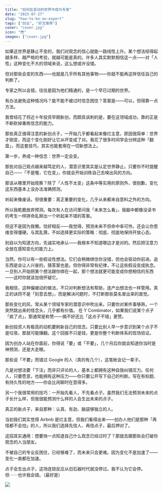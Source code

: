 ```yaml
---
title: "如何在变动的世界中成为专家"
date: "2025-07-27"
slug: "how-to-be-an-expert"
tags: ["创业", "好文推荐"]
cover: "cover.jpg"
icon: "😎"
images: ["cover.jpg"]
---
```

如果这世界是静止不变的，我们对观念的信心就能一路线性上升。某个想法经得起越多样、越严格的考验，就越可能是真的。许多人其实默默相信这一点——对「人性」这种变化不大的领域来说，这么想或许没错。



但对那些会变的东西——也就是几乎所有其他事物——你就不能再这样信任自己的判断了。



专家之所以会错，往往是因为他们精通的，是一个早已过期的世界。



有办法避免这种情况吗？能不能不被过时信念困住？答案是——可以，但得靠一点方法。



我曾经花了将近十年投资早期新创，而颇具讽刺的是，要在这领域成功，靠的正是不断砍掉重练信念的能力。



那些真正值得注意的新创点子，一开始几乎都看起来像烂主意，原因很简单：世界才刚变，而这个变化刚好让它从坏变成了对。我花了很多时间学会分辨这种「翻盘」，而这套技巧，其实也能套用在一切新想法上。



第一步，养成一种信念：世界一定会变。



那些对自己观点越来越笃定的人，潜意识里其实是认定世界静止。只要你不时提醒自己——「不是喔，它在变」，你就会开始训练自己去嗅出风的方向。



那该从哪里开始观察？除了「人性不太变」这条中等实用的原则外，很抱歉，变化这东西基本上没办法准确预测。



听起来像废话，但很重要：真正重要的变化，几乎从来都来自意料之外的方向。



所以我乾脆放弃预测。每次有人在访问里问我「未来怎么看」，我脑中都像没读书的考生一样拼命乱掰出一个听起来不错的答案。



但这不是因为我懒。恰好相反——我觉得，预测未来不但命中率可怜，还会让你思维变得僵硬。与其乱猜，不如选择更实际的策略：彻底、彻底地保持开放心态。



别自以为知道方向，先诚实地承认——我根本不知道哪边才是对的。然后把注意力全放在感知变化的能力上。



当然，你可以有一些假设性想法。它们会稍微绑住你没错，但也会驱动你前进。追东西是会让人兴奋的，猜答案也是。但你得非常有纪律，不让这些假设变成执念。
一旦别人开始把某个想法跟你绑在一起，那个想法就更可能变成你想相信的东西——这时你就该加倍怀疑它。



我相信，这种偏被动的做法，不只对判断想法有帮助，连产出想法也一样管用。真正的诀窍不是「刻意去想」，而是解决问题时，不打断那些莫名冒出来的直觉。



那些变化的风，常从某个领域专家的潜意识中吹出来。只要你对某件事够熟，一个突然跳出来的怪念头，几乎都有价值。
在 Y Combinator，如果我们说某个点子「疯了点」，那通常是称赞——搞不好还比「这点子不错」更赞。



新创投资人有极高的动机要刷新自己的信念。只要比别人早一步意识到某个点子不是垃圾，那就可能赚翻。这个回报不只是钱，更是你整个判断体系的现场验证。



因为创办人站在你面前，你得说「要」或「不要」，几个月后你就会知道你当时是神预测，还是大走眼。



那些说「不要」而错过 Google 的人（真的有几个），这笔帐会记一辈子。



凡是对想法要「下注」而非只评论的人，基本上都拥有这种自我纠错压力。任何人，只要愿意，也能拥有这种压力——你只要公开写下自己的判断。写在有标题、有持久性的地方——你会比闲聊时在意得多。



另一个我很常用的技巧：一开始先看人，不先看点子。虽然我们无法预测未来的点子长什么样，但我很能预测什么样的人会生出未来的点子。



真正的新点子，来自那种：认真、有劲、脑袋够独立的人。



当初我们其实觉得 Airbnb 是烂主意，但我们看得出来——创办人他们是那种「再怪都不会怕」的人，所以我们选择先信人、再信点子，最后押对了。



这招其实通用：想要快一点知道自己什么观念已经过时了？那就去跟那些会打破你观念的人当朋友。



不被自己的专业反困住，已经够难了，而未来只会更难。因为变化不是加速了——变化一直都在加速。



点子会生出点子，这场连锁反应从旧石器时代就没停过。我不认为它会停。
但⋯⋯也许我会错。（最好是）




![](https://prod-files-secure.s3.us-west-2.amazonaws.com/112d0858-5090-4d34-a606-b75eb8d65fd2/46476355-9cf3-4e99-9b7a-3531bc426380/1000202064.png?X-Amz-Algorithm=AWS4-HMAC-SHA256&X-Amz-Content-Sha256=UNSIGNED-PAYLOAD&X-Amz-Credential=ASIAZI2LB466QHPDGWKL%2F20251001%2Fus-west-2%2Fs3%2Faws4_request&X-Amz-Date=20251001T041929Z&X-Amz-Expires=3600&X-Amz-Security-Token=IQoJb3JpZ2luX2VjEHQaCXVzLXdlc3QtMiJIMEYCIQDwa6NsuT7fQMpHs2eRBID%2Bxr6YuorvoxUo%2FeSuGUEClQIhAN5rPU70tW07awgpmWGDRX9AYlfyUt51o7YhVQZIIIpyKogECP3%2F%2F%2F%2F%2F%2F%2F%2F%2F%2FwEQABoMNjM3NDIzMTgzODA1Igw4w%2BbWBqLmA1RMKPYq3APTw474Nkipr%2BrdpVoYaBdoli8%2F54XBQXi0ryt9g0PCF8Z9QfnKPgyz7Ea8ejA%2FVXjZFHuIGfS0vlEaz4pq%2BS8Rq6R1EKipRJoGY0FES12cjDqEtXmPpoQZJCva7mIkc%2BBiGaPI1z2rKynriYE%2B2qjh%2FBO9Zo%2F8NEKaO1RbbczXCodrjOMePfe12HOvKoHdwMy3NL%2BW1CQVv3EyaOd4kHMRlc6dyMDl43wfWmmpfxEwwgbFXVSmvJOSd2t9G5f1QTNXSAI80rms9boVTwUNRrcUoC7yEbTigU64dZTRbkM%2FgHt6kqqjOfJm%2F2qgjObBDWPn9UmpnZOdeJsGPQAKofoJRee3NVKmKyy45bd0Gr72kWdqnRC3O8oiUorLIumMe%2B131nxYTE0Xbc7dGf22rRXovoHqbpLmjypMmckrZlMDzmFI8xx3p%2F1VqLAfjMeA3QLNK6CmxMhrrAV1vJBycR61iCez54LFkYYX0nyoYGn5%2FyKzEB8NM2LnRgLteFQ9IT%2FB6mRfNO7S2UMTAo5lDeB44lYpPoPjtSfeXSBgLZs1R7ncic2qOhpIPZ7OSf2OCscEXzbtY5dSMwgvOX39Q%2BiiiaIlwXN5QyIItOs8xx%2FVDkloPjceE2klprNXgzD6zPLGBjqkAWIjqNuZyYEV457Kucbx4Qm%2Fcaap98A8htLYmhTy7rPB2bDBuufO6%2BKEc%2BhZH0QSOdRvj3IHTl1ZFk27E4%2FUO5ulJtfhgiLVe1jumry6AfRVzB8u9%2BdNoWpXiQn8%2BkMrgsk9oYLGVRUn1Y5NBLl64mUOp%2BJPayO%2FUnFkfoKMT1SX5tgoCFt65HcbzveNOOhxHapBOHIyRGi53fvuaGj4fgcm9K%2BN&X-Amz-Signature=5a6351de4e4cab3540b9cc0a67761aba09eab01bece728d5825e934c26232054&X-Amz-SignedHeaders=host&x-amz-checksum-mode=ENABLED&x-id=GetObject)

